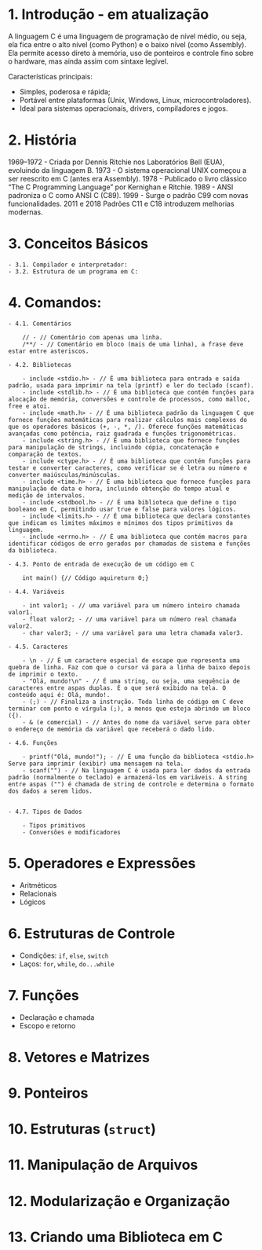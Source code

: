 # 1. Introdução - em atualização

A linguagem C é uma linguagem de programação de nível médio, ou seja, ela fica entre o alto nível (como Python) e o baixo nível (como Assembly). Ela permite acesso direto à memória, uso de ponteiros e controle fino sobre o hardware, mas ainda assim com sintaxe legível.

Características principais:

- Simples, poderosa e rápida;
- Portável entre plataformas (Unix, Windows, Linux, microcontroladores).
- Ideal para sistemas operacionais, drivers, compiladores e jogos.

# 2. História

1969–1972 - Criada por Dennis Ritchie nos Laboratórios Bell (EUA), evoluindo da linguagem B.
1973 - O sistema operacional UNIX começou a ser reescrito em C (antes era Assembly).
1978 - Publicado o livro clássico “The C Programming Language” por Kernighan e Ritchie.
1989 - ANSI padroniza o C como ANSI C (C89).
1999 - Surge o padrão C99 com novas funcionalidades.
2011 e 2018	Padrões C11 e C18 introduzem melhorias modernas.

# 3. Conceitos Básicos

    - 3.1. Compilador e interpretador:
    - 3.2. Estrutura de um programa em C:

# 4. Comandos:

    - 4.1. Comentários

        // - // Comentário com apenas uma linha.
        /**/ - // Comentário em bloco (mais de uma linha), a frase deve estar entre asteriscos.

    - 4.2. Bibliotecas

        - include <stdio.h> - // É uma biblioteca para entrada e saída padrão, usada para imprimir na tela (printf) e ler do teclado (scanf).
        - include <stdlib.h> - // É uma biblioteca que contém funções para alocação de memória, conversões e controle de processos, como malloc, free e atoi.
        - include <math.h> - // É uma biblioteca padrão da linguagem C que fornece funções matemáticas para realizar cálculos mais complexos do que os operadores básicos (+, -, *, /). Oferece funções matemáticas avançadas como potência, raiz quadrada e funções trigonométricas.
        - include <string.h> - // É uma biblioteca que fornece funções para manipulação de strings, incluindo cópia, concatenação e comparação de textos.
        - include <ctype.h> - // É uma biblioteca que contém funções para testar e converter caracteres, como verificar se é letra ou número e converter maiúsculas/minúsculas.
        - include <time.h> - // É uma biblioteca que fornece funções para manipulação de data e hora, incluindo obtenção do tempo atual e medição de intervalos.
        - include <stdbool.h> - // É uma biblioteca que define o tipo booleano em C, permitindo usar true e false para valores lógicos.
        - include <limits.h> - // É uma biblioteca que declara constantes que indicam os limites máximos e mínimos dos tipos primitivos da linguagem.
        - include <errno.h> - // É uma biblioteca que contém macros para identificar códigos de erro gerados por chamadas de sistema e funções da biblioteca.

    - 4.3. Ponto de entrada de execução de um código em C

        int main() {// Código aquireturn 0;}

    - 4.4. Variáveis

        - int valor1; - // uma variável para um número inteiro chamada valor1.
        - float valor2; - // uma variável para um número real chamada valor2.
        - char valor3; - // uma variável para uma letra chamada valor3.

    - 4.5. Caracteres

        - \n - // É um caractere especial de escape que representa uma quebra de linha. Faz com que o cursor vá para a linha de baixo depois de imprimir o texto.
        - "Olá, mundo!\n" - // É uma string, ou seja, uma sequência de caracteres entre aspas duplas. É o que será exibido na tela. O conteúdo aqui é: Olá, mundo!.
        - (;) - // Finaliza a instrução. Toda linha de código em C deve terminar com ponto e vírgula (;), a menos que esteja abrindo um bloco ({).
        - & (e comercial) - // Antes do nome da variável serve para obter o endereço de memória da variável que receberá o dado lido.

    - 4.6. Funções

        - printf("Olá, mundo!"); - // É uma função da biblioteca <stdio.h> Serve para imprimir (exibir) uma mensagem na tela.
        - scanf("") - // Na linguagem C é usada para ler dados da entrada padrão (normalmente o teclado) e armazená-los em variáveis. A string entre aspas ("") é chamada de string de controle e determina o formato dos dados a serem lidos.


    - 4.7. Tipos de Dados

        - Tipos primitivos
        - Conversões e modificadores

# 5. Operadores e Expressões

- Aritméticos
- Relacionais
- Lógicos

# 6. Estruturas de Controle

- Condições: `if`, `else`, `switch`
- Laços: `for`, `while`, `do...while`

# 7. Funções

- Declaração e chamada
- Escopo e retorno

# 8. Vetores e Matrizes
# 9. Ponteiros
# 10. Estruturas (`struct`)
# 11. Manipulação de Arquivos
# 12. Modularização e Organização
# 13. Criando uma Biblioteca em C
